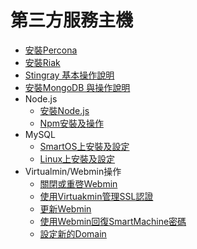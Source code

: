 第三方服務主機
===

* [安裝Percona](#)
* [安裝Riak](#)
* [Stingray 基本操作說明](#)
* [安裝MongoDB 與操作說明](#)
* Node.js
  * [安裝Node.js](#)
  * [Npm安裝及操作](#)
* MySQL
  * [SmartOS上安裝及設定](#)
  * [Linux上安裝及設定](#)
* Virtualmin/Webmin操作
  * [關閉或重啓Webmin](#)
  * [使用Virtuakmin管理SSL認證](#)
  * [更新Webmin](#)
  * [使用Webmin回復SmartMachine密碼](#)
  * [設定新的Domain](#)